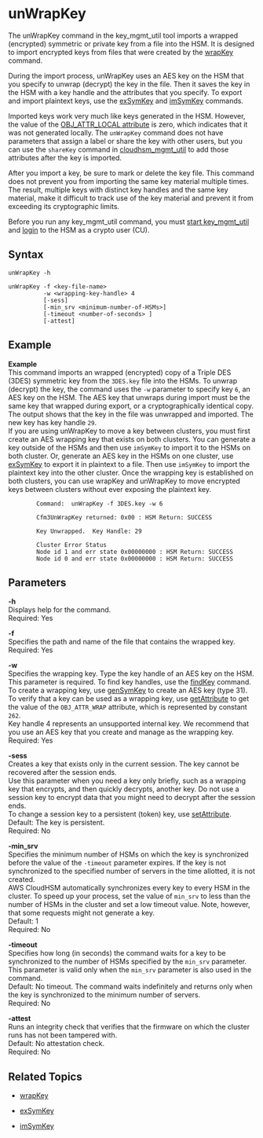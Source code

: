 # unWrapKey<a name="key_mgmt_util-unwrapKey"></a>

The unWrapKey command in the key\_mgmt\_util tool imports a wrapped \(encrypted\) symmetric or private key from a file into the HSM\. It is designed to import encrypted keys from files that were created by the [wrapKey](key_mgmt_util-wrapKey.md) command\.

During the import process, unWrapKey uses an AES key on the HSM that you specify to unwrap \(decrypt\) the key in the file\. Then it saves the key in the HSM with a key handle and the attributes that you specify\. To export and import plaintext keys, use the [exSymKey](key_mgmt_util-exSymKey.md) and [imSymKey](key_mgmt_util-imSymKey.md) commands\.

Imported keys work very much like keys generated in the HSM\. However, the value of the [OBJ\_ATTR\_LOCAL attribute](key-attribute-table.md) is zero, which indicates that it was not generated locally\. The `unWrapKey` command does not have parameters that assign a label or share the key with other users, but you can use the `shareKey` command in [cloudhsm\_mgmt\_util](cloudhsm_mgmt_util.md) to add those attributes after the key is imported\. 

After you import a key, be sure to mark or delete the key file\. This command does not prevent you from importing the same key material multiple times\. The result, multiple keys with distinct key handles and the same key material, make it difficult to track use of the key material and prevent it from exceeding its cryptographic limits\. 

Before you run any key\_mgmt\_util command, you must [start key\_mgmt\_util](key_mgmt_util-getting-started.md#key_mgmt_util-start) and [login](key_mgmt_util-getting-started.md#key_mgmt_util-log-in) to the HSM as a crypto user \(CU\)\. 

## Syntax<a name="unwrapKey-syntax"></a>

```
unWrapKey -h

unWrapKey -f <key-file-name> 
          -w <wrapping-key-handle> 4
          [-sess]
          [-min_srv <minimum-number-of-HSMs>]          
          [-timeout <number-of-seconds> ]
          [-attest]
```

## Example<a name="unwrapKey-examples"></a>

**Example**  
This command imports an wrapped \(encrypted\) copy of a Triple DES \(3DES\) symmetric key from the `3DES.key` file into the HSMs\. To unwrap \(decrypt\) the key, the command uses the `-w` parameter to specify key `6`, an AES key on the HSM\. The AES key that unwraps during import must be the same key that wrapped during export, or a cryptographically identical copy\.   
The output shows that the key in the file was unwrapped and imported\. The new key has key handle `29`\.   
If you are using unWrapKey to move a key between clusters, you must first create an AES wrapping key that exists on both clusters\. You can generate a key outside of the HSMs and then use `imSymKey` to import it to the HSMs on both cluster\. Or, generate an AES key in the HSMs on one cluster, use [exSymKey](key_mgmt_util-exSymKey.md) to export it in plaintext to a file\. Then use `imSymKey` to import the plaintext key into the other cluster\. Once the wrapping key is established on both clusters, you can use wrapKey and unWrapKey to move encrypted keys between clusters without ever exposing the plaintext key\.  

```
        Command:  unWrapKey -f 3DES.key -w 6

        Cfm3UnWrapKey returned: 0x00 : HSM Return: SUCCESS

        Key Unwrapped.  Key Handle: 29

        Cluster Error Status
        Node id 1 and err state 0x00000000 : HSM Return: SUCCESS
        Node id 0 and err state 0x00000000 : HSM Return: SUCCESS
```

## Parameters<a name="unwrapKey-params"></a>

**\-h**  
Displays help for the command\.   
Required: Yes

**\-f**  
Specifies the path and name of the file that contains the wrapped key\.   
Required: Yes

**\-w**  
Specifies the wrapping key\. Type the key handle of an AES key on the HSM\. This parameter is required\. To find key handles, use the [findKey](key_mgmt_util-findKey.md) command\.  
To create a wrapping key, use [genSymKey](key_mgmt_util-genSymKey.md) to create an AES key \(type 31\)\. To verify that a key can be used as a wrapping key, use [getAttribute](key_mgmt_util-getAttribute.md) to get the value of the `OBJ_ATTR_WRAP` attribute, which is represented by constant `262`\.  
Key handle 4 represents an unsupported internal key\. We recommend that you use an AES key that you create and manage as the wrapping key\.
Required: Yes

**\-sess**  
Creates a key that exists only in the current session\. The key cannot be recovered after the session ends\.  
Use this parameter when you need a key only briefly, such as a wrapping key that encrypts, and then quickly decrypts, another key\. Do not use a session key to encrypt data that you might need to decrypt after the session ends\.  
To change a session key to a persistent \(token\) key, use [setAttribute](key_mgmt_util-setAttribute.md)\.  
Default: The key is persistent\.   
Required: No

**\-min\_srv**  
Specifies the minimum number of HSMs on which the key is synchronized before the value of the `-timeout` parameter expires\. If the key is not synchronized to the specified number of servers in the time allotted, it is not created\.  
AWS CloudHSM automatically synchronizes every key to every HSM in the cluster\. To speed up your process, set the value of `min_srv` to less than the number of HSMs in the cluster and set a low timeout value\. Note, however, that some requests might not generate a key\.  
Default: 1  
Required: No

**\-timeout**  
Specifies how long \(in seconds\) the command waits for a key to be synchronized to the number of HSMs specified by the `min_srv` parameter\.   
This parameter is valid only when the `min_srv` parameter is also used in the command\.  
Default: No timeout\. The command waits indefinitely and returns only when the key is synchronized to the minimum number of servers\.  
Required: No

**\-attest**  
Runs an integrity check that verifies that the firmware on which the cluster runs has not been tampered with\.  
Default: No attestation check\.  
Required: No

## Related Topics<a name="unwrapKey-seealso"></a>

+ [wrapKey](key_mgmt_util-wrapKey.md)

+ [exSymKey](key_mgmt_util-exSymKey.md)

+ [imSymKey](key_mgmt_util-imSymKey.md)